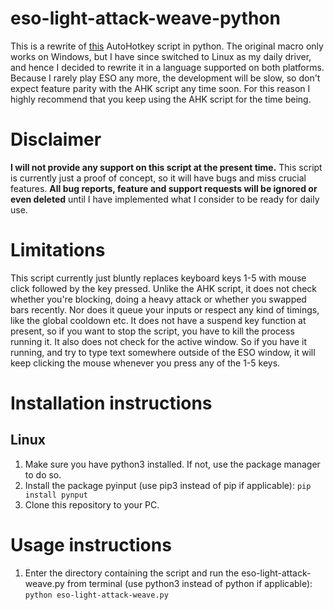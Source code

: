 # eso-light-attack-weave-python
This is a rewrite of [this](https://github.com/256shadesofgrey/eso-light-attack-weave) AutoHotkey script in python.
 The original macro only works on Windows, but I have since switched to Linux as my daily driver,
 and hence I decided to rewrite it in a language supported on both platforms.
 Because I rarely play ESO any more, the development will be slow, so don't expect feature parity with the AHK script any time soon.
 For this reason I highly recommend that you keep using the AHK script for the time being.

# Disclaimer
**I will not provide any support on this script at the present time.**
 This script is currently just a proof of concept, so it will have bugs and miss crucial features.
 **All bug reports, feature and support requests will be ignored or even deleted** until I have implemented what I consider to be ready for daily use.

# Limitations
This script currently just bluntly replaces keyboard keys 1-5 with mouse click followed by the key pressed.
 Unlike the AHK script, it does not check whether you're blocking, doing a heavy attack or whether you swapped bars recently.
 Nor does it queue your inputs or respect any kind of timings, like the global cooldown etc.
 It does not have a suspend key function at present, so if you want to stop the script, you have to kill the process running it.
 It also does not check for the active window. So if you have it running, and try to type text somewhere outside of the ESO window,
 it will keep clicking the mouse whenever you press any of the 1-5 keys.

# Installation instructions
## Linux
1. Make sure you have python3 installed. If not, use the package manager to do so.
2. Install the package pyinput (use pip3 instead of pip if applicable):
```pip install pynput```
3. Clone this repository to your PC.

# Usage instructions
1. Enter the directory containing the script and run the eso-light-attack-weave.py from terminal (use python3 instead of python if applicable):
```python eso-light-attack-weave.py```
